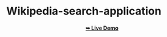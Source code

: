 # Wikipedia-search-application


<div align="center">

<a href="https://sameerreddy213.github.io/wikipedia-search-application/"><strong>➥ Live Demo</strong></a>
</div>
